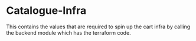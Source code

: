 # Catalogue-Infra
This contains the values that are required to spin up the cart infra by calling the backend module which has the terraform code.